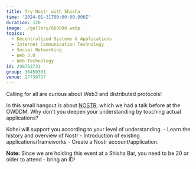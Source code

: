 ```yaml
---
title: Try Nostr with Shisha
time: '2024-01-31T09:00:00.000Z'
duration: 120
image: ./gallery/680898.webp
topics:
  - Decentralized Systems & Applications
  - Internet Communication Technology
  - Social Networking
  - Web 3.0
  - Web Technology
id: 298753731
group: 36450361
venue: 27739757
---
```


Calling for all are curious about Web3 and distributed protocols!

In this small hangout is about [NOSTR](https://nostr.com/), which we had a talk before at the OWDDM. Why don't you deepen your understanding by touching actual applications?

Kohei will support you according to your level of understanding. - Learn the history and overview of Nostr - Introduction of existing applications/frameworks - Create a Nostr account/application.

**Note:** Since we are holding this event at a Shisha Bar, you need to be 20 or older to attend - bring an ID!
